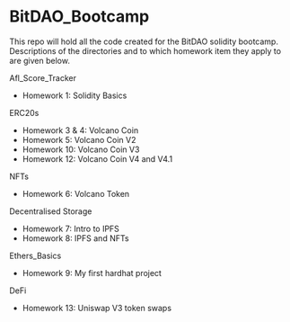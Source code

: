 # BitDAO_Bootcamp
This repo will hold all the code created for the BitDAO solidity bootcamp.
Descriptions of the directories and to which homework item they apply to are given below.

Afl_Score_Tracker
 - Homework 1: Solidity Basics

ERC20s
 - Homework 3 & 4: Volcano Coin
 - Homework 5: Volcano Coin V2
 - Homework 10: Volcano Coin V3
 - Homework 12: Volcano Coin V4 and V4.1

NFTs
- Homework 6: Volcano Token

Decentralised Storage
- Homework 7: Intro to IPFS
- Homework 8: IPFS and NFTs

Ethers_Basics
- Homework 9: My first hardhat project

DeFi
- Homework 13: Uniswap V3 token swaps

